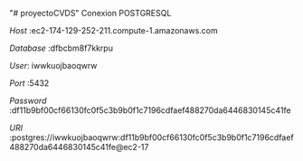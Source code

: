 "# proyectoCVDS" 
Conexion POSTGRESQL

*Host* :ec2-174-129-252-211.compute-1.amazonaws.com

*Database* :dfbcbm8f7kkrpu

*User*: iwwkuojbaoqwrw

*Port* :5432

*Password* :df11b9bf00cf66130fc0f5c3b9b0f1c7196cdfaef488270da6446830145c41fe

*URI* :postgres://iwwkuojbaoqwrw:df11b9bf00cf66130fc0f5c3b9b0f1c7196cdfaef488270da6446830145c41fe@ec2-17
